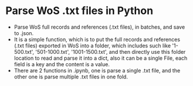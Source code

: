 # Parse WoS .txt files in Python
- Parse WoS full records and references (.txt files), in batches, and save to .json.
- It is a simple function, which is to put the full records and references (.txt files) exported in WoS into a folder, which includes such like '1-500.txt', '501-1000.txt', '1001-1500.txt', and then directly use this folder location to read and parse it into a dict, also it can be a single File, each field is a key and the content is a value.
- There are 2 functions in .ipynb, one is parse a single .txt file, and the other one is parse multiple .txt files in one fold. 
